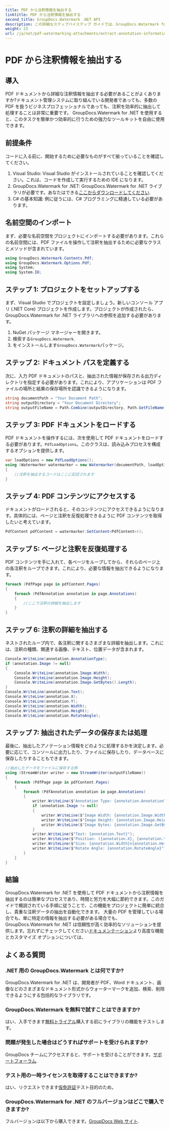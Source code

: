```yaml
---
title: PDF から注釈情報を抽出する
linktitle: PDF から注釈情報を抽出する
second_title: GroupDocs.Watermark .NET API
description: この詳細なステップバイステップ ガイドでは、GroupDocs.Watermark for .NET を使用して PDF ドキュメントから注釈情報を抽出する方法を学びます。
weight: 23
url: /ja/net/pdf-watermarking-attachments/extract-annotation-information-pdf/
---
```


# PDF から注釈情報を抽出する

## 導入
PDF ドキュメントから詳細な注釈情報を抽出する必要があることがよくありますか?ドキュメント管理システムに取り組んでいる開発者であっても、多数の PDF を扱うビジネスプロフェッショナルであっても、注釈を効率的に抽出して処理することは非常に重要です。 GroupDocs.Watermark for .NET を使用すると、このタスクを簡単かつ効率的に行うための強力なツールキットを自由に使用できます。
## 前提条件
コードに入る前に、開始するために必要なものがすべて揃っていることを確認してください。
1. Visual Studio: Visual Studio がインストールされていることを確認してください。これは、コードを作成して実行するための IDE になります。
2.  GroupDocs.Watermark for .NET: GroupDocs.Watermark for .NET ライブラリが必要です。あなたはできる[ここからダウンロードしてください](https://releases.groupdocs.com/Watermark/net/).
3. C# の基本知識: 例に従うには、C# プログラミングに精通している必要があります。
## 名前空間のインポート
まず、必要な名前空間をプロジェクトにインポートする必要があります。これらの名前空間には、PDF ファイルを操作して注釈を抽出するために必要なクラスとメソッドが含まれています。
```csharp
using GroupDocs.Watermark.Contents.Pdf;
using GroupDocs.Watermark.Options.Pdf;
using System;
using System.IO;
```
## ステップ 1: プロジェクトをセットアップする
まず、Visual Studio でプロジェクトを設定しましょう。新しいコンソール アプリ (.NET Core) プロジェクトを作成します。プロジェクトが作成されたら、GroupDocs.Watermark for .NET ライブラリへの参照を追加する必要があります。
1. NuGet パッケージ マネージャーを開きます。
2. 検索する`GroupDocs.Watermark`.
3. をインストールします`GroupDocs.Watermark`パッケージ。
## ステップ 2: ドキュメント パスを定義する
次に、入力 PDF ドキュメントのパスと、抽出された情報が保存される出力ディレクトリを指定する必要があります。これにより、アプリケーションは PDF ファイルの場所と結果の保存場所を認識できるようになります。
```csharp
string documentPath = "Your Document Path";
string outputDirectory = "Your Document Directory";
string outputFileName = Path.Combine(outputDirectory, Path.GetFileName(documentPath));
```
## ステップ 3: PDF ドキュメントをロードする
 PDF ドキュメントを操作するには、次を使用して PDF ドキュメントをロードする必要があります。`PdfLoadOptions`。このクラスは、読み込みプロセスを構成するオプションを提供します。
```csharp
var loadOptions = new PdfLoadOptions();
using (Watermarker watermarker = new Watermarker(documentPath, loadOptions))
{
    //注釈を抽出するコードはここに記述されます
}
```
## ステップ 4: PDF コンテンツにアクセスする
ドキュメントがロードされると、そのコンテンツにアクセスできるようになります。具体的には、ページと注釈を反復処理できるように PDF コンテンツを取得したいと考えています。
```csharp
PdfContent pdfContent = watermarker.GetContent<PdfContent>();
```
## ステップ 5: ページと注釈を反復処理する
PDF コンテンツを手に入れて、各ページをループしてから、それらのページ上の各注釈をループできます。これにより、必要な情報を抽出できるようになります。
```csharp
foreach (PdfPage page in pdfContent.Pages)
{
    foreach (PdfAnnotation annotation in page.Annotations)
    {
        //ここで注釈の詳細を抽出します
    }
}
```
## ステップ 6: 注釈の詳細を抽出する
ネストされたループ内で、各注釈に関するさまざまな詳細を抽出します。これには、注釈の種類、関連する画像、テキスト、位置データが含まれます。
```csharp
Console.WriteLine(annotation.AnnotationType);
if (annotation.Image != null)
{
    Console.WriteLine(annotation.Image.Width);
    Console.WriteLine(annotation.Image.Height);
    Console.WriteLine(annotation.Image.GetBytes().Length);
}
Console.WriteLine(annotation.Text);
Console.WriteLine(annotation.X);
Console.WriteLine(annotation.Y);
Console.WriteLine(annotation.Width);
Console.WriteLine(annotation.Height);
Console.WriteLine(annotation.RotateAngle);
```
## ステップ 7: 抽出されたデータの保存または処理
最後に、抽出したアノテーション情報をどのように処理するかを決定します。必要に応じて、コンソールに出力したり、ファイルに保存したり、データベースに保存したりすることもできます。
```csharp
//抽出したデータをファイルに保存する例
using (StreamWriter writer = new StreamWriter(outputFileName))
{
    foreach (PdfPage page in pdfContent.Pages)
    {
        foreach (PdfAnnotation annotation in page.Annotations)
        {
            writer.WriteLine($"Annotation Type: {annotation.AnnotationType}");
            if (annotation.Image != null)
            {
                writer.WriteLine($"Image Width: {annotation.Image.Width}");
                writer.WriteLine($"Image Height: {annotation.Image.Height}");
                writer.WriteLine($"Image Bytes: {annotation.Image.GetBytes().Length}");
            }
            writer.WriteLine($"Text: {annotation.Text}");
            writer.WriteLine($"Position: ({annotation.X}, {annotation.Y})");
            writer.WriteLine($"Size: {annotation.Width}x{annotation.Height}");
            writer.WriteLine($"Rotate Angle: {annotation.RotateAngle}");
        }
    }
}
```
## 結論
GroupDocs.Watermark for .NET を使用して PDF ドキュメントから注釈情報を抽出するのは簡単なプロセスであり、時間と労力を大幅に節約できます。このガイドで概説されている手順に従うことで、この機能をプロジェクトに簡単に統合し、貴重な注釈データの抽出を自動化できます。
大量の PDF を管理している場合でも、単に特定の情報を抽出する必要がある場合でも、GroupDocs.Watermark for .NET は信頼性が高く効率的なソリューションを提供します。忘れずにチェックしてください[ドキュメンテーション](https://tutorials.groupdocs.com/Watermark/net/)より高度な機能とカスタマイズ オプションについては、
## よくある質問
### .NET 用の GroupDocs.Watermark とは何ですか?
GroupDocs.Watermark for .NET は、開発者が PDF、Word ドキュメント、画像などのさまざまなドキュメント形式からウォーターマークを追加、検索、削除できるようにする包括的なライブラリです。
### GroupDocs.Watermark を無料で試すことはできますか?
はい、入手できます[無料トライアル](https://releases.groupdocs.com/)購入する前にライブラリの機能をテストします。
### 問題が発生した場合はどうすればサポートを受けられますか?
 GroupDocs チームにアクセスすると、サポートを受けることができます。[サポートフォーラム](https://forum.groupdocs.com/c/watermark/19).
### テスト用の一時ライセンスを取得することはできますか?
はい、リクエストできます[仮免許証](https://purchase.groupdocs.com/temporary-license/)テスト目的のため。
### GroupDocs.Watermark for .NET のフルバージョンはどこで購入できますか?
フルバージョンは以下から購入できます。[GroupDocs Web サイト](https://purchase.groupdocs.com/buy).